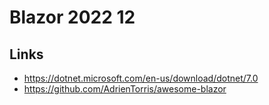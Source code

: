 # Blazor 2022 12

## Links

- https://dotnet.microsoft.com/en-us/download/dotnet/7.0
- https://github.com/AdrienTorris/awesome-blazor
